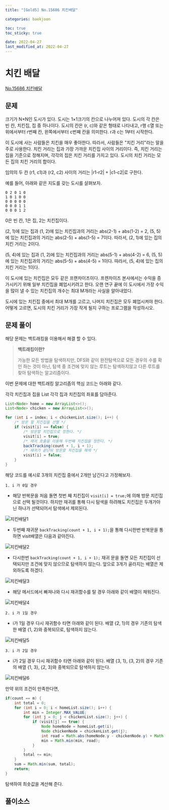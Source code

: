 ```yaml
---
title: "[Gold5] No.15686 치킨배달"

categories: baekjoon

toc: true
toc_sticky: true

date: 2022-04-27
last_modified_at: 2022-04-27
---
```


# 치킨 배달

[No.15686 치킨배달](https://www.acmicpc.net/problem/15686)

## 문제

크기가 N×N인 도시가 있다. 도시는 1×1크기의 칸으로 나누어져 있다. 도시의 각 칸은 빈 칸, 치킨집, 집 중 하나이다. 도시의 칸은 (r, c)와 같은 형태로 나타내고, r행 c열 또는 위에서부터 r번째 칸, 왼쪽에서부터 c번째 칸을 의미한다. r과 c는 1부터 시작한다.

이 도시에 사는 사람들은 치킨을 매우 좋아한다. 따라서, 사람들은 "치킨 거리"라는 말을 주로 사용한다. 치킨 거리는 집과 가장 가까운 치킨집 사이의 거리이다. 즉, 치킨 거리는 집을 기준으로 정해지며, 각각의 집은 치킨 거리를 가지고 있다. 도시의 치킨 거리는 모든 집의 치킨 거리의 합이다.

임의의 두 칸 (r1, c1)과 (r2, c2) 사이의 거리는 |r1-r2| + |c1-c2|로 구한다.

예를 들어, 아래와 같은 지도를 갖는 도시를 살펴보자.
```text
0 2 0 1 0
1 0 1 0 0
0 0 0 0 0
0 0 0 1 1
0 0 0 1 2
```
0은 빈 칸, 1은 집, 2는 치킨집이다.

(2, 1)에 있는 집과 (1, 2)에 있는 치킨집과의 거리는 abs(2-1) + abs(1-2) = 2, (5, 5)에 있는 치킨집과의 거리는 abs(2-5) + abs(1-5) = 7이다. 따라서, (2, 1)에 있는 집의 치킨 거리는 2이다.

(5, 4)에 있는 집과 (1, 2)에 있는 치킨집과의 거리는 abs(5-1) + abs(4-2) = 6, (5, 5)에 있는 치킨집과의 거리는 abs(5-5) + abs(4-5) = 1이다. 따라서, (5, 4)에 있는 집의 치킨 거리는 1이다.

이 도시에 있는 치킨집은 모두 같은 프랜차이즈이다. 프렌차이즈 본사에서는 수익을 증가시키기 위해 일부 치킨집을 폐업시키려고 한다. 오랜 연구 끝에 이 도시에서 가장 수익을 많이 낼 수 있는  치킨집의 개수는 최대 M개라는 사실을 알아내었다.

도시에 있는 치킨집 중에서 최대 M개를 고르고, 나머지 치킨집은 모두 폐업시켜야 한다. 어떻게 고르면, 도시의 치킨 거리가 가장 작게 될지 구하는 프로그램을 작성하시오.

## 문제 풀이

해당 문제는 백트래킹을 이용해서 해결 할 수 있다.

> **백트래킹이란?**  
> 
> 가능한 모든 방법을 탐색하지만, DFS와 같이 완전탐색으로 모든 경우의 수를 확인 하는 것이 아닌, 탐색 중 조건에 맞지 않는 루트는 탐색하지않고 다른 루트를 찾아 탐색하는 알고리즘이다.

이번 문제에 대한 백트래킹 알고리즘의 핵심 코드는 아래와 같다.

각각 치킨집과 집을 List 각각 집과 치킨집의 좌표를 담아준다.

```java
List<Node> home = new ArrayList<>();
List<Node> chicken = new ArrayList<>();
```

```java
for (int i = index; i < chickenList.size(); i++) {
    /* 방문 할 치킨집을 선별 */
    if (visit[i] == false) {
        /* 방문할 치킨집으로 정한다. */
        visit[i] = true;
        /* 재귀 호출을 이용해 두번째 치킨집을 정한다. */
        backTracking(count + 1, i + 1);
        /* 재귀가 끝난뒤 방문할 치킨집을 해제 */
        visit[i] = false;
    }
}
```

해당 코드를 예시로 3개의 치킨집 중에서 2개만 남긴다고 가정해보자.

`1. i 가 0일 경우` 

- 해당 반복문을 처음 돌면 첫번 째 치킨집이 `visit[i] = true;`에 의해 방문 치킨집으로 선택 될것이다. 하지만 재귀를 통해 다시 탐색을 하려해도 치킨집은 두개가아닌 하나가 선택되어서 탐색에서 제외된다.

![치킨배달1]({{site.url}}/assets/image/2022/2022-04-27/chicken1.PNG)

- 두번째 재귀문 `backTracking(count + 1, i + 1);`을 통해 다시한번 반복문을 통하면 visit배열은 다음과 같아진다.

![치킨배달2]({{site.url}}/assets/image/2022/2022-04-27/chicken2.PNG)

- 다시한번 `backTracking(count + 1, i + 1);` 재귀 문을 돌면 모든 치킨집이 선택되지만 조건에 맞지 않으므로 탐색하지 않는다. 앞으로 3개가 골라지는 배열은 제외하도록 하겠다.

![치킨배달3]({{site.url}}/assets/image/2022/2022-04-27/chicken3.PNG)

- 해당 메서드에서 빠져나와 다시 재귀함수를 탈 경우 아래와 같이 배열이 채워진다.

![치킨배달4]({{site.url}}/assets/image/2022/2022-04-27/chicken4.png)

`2. i 가 1일 경우` 

- i가 1일 경우 다시 재귀함수 타면 아래와 같이 된다. 배열 {2, 1}의 경우 기존의 탐색한 배열 {1, 2}와 중복되므로, 탐색하지 않는다. 

![치킨배달5]({{site.url}}/assets/image/2022/2022-04-27/chicken5.png)

`3. i 가 2일 경우`

- i가 2일 경우 다시 재귀함수 타면 아래와 같이 된다. 배열 {3, 1}, {3, 2}의 경우 기존의 배열 {1, 3}, {2, 3}와 중복되므로 탐색하지 않는다.

![치킨배달6]({{site.url}}/assets/image/2022/2022-04-27/chicken6.png)

만약 위의 조건이 만족한다면, 

```java
if(count == m) {
    int total = 0;
    for (int i = 0; i < homeList.size(); i++) {
        int min = Integer.MAX_VALUE;
        for (int j = 0; j < chickenList.size(); j++) {
            if (visit[j] == true) {
                Node homeNode = homeList.get(i);
                Node chickenNode = chickenList.get(j);
                int road = Math.abs(homeNode.y - chickenNode.y) + Math.abs(homeNode.x - chickenNode.x);
                min = Math.min(min, road);
            }
        }
        total += min;
    }
    sum = Math.min(sum, total);
    return;
}
```

탐색하여 최솟값을 계산해 준다.

## 풀이소스

<script src="https://gist.github.com/dh37789/181a10160f1ea9ea233b1026a49e6d45.js"></script>
